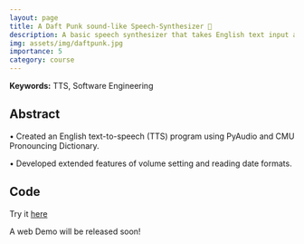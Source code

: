 ```yaml
---
layout: page
title: A Daft Punk sound-like Speech-Synthesizer 🤖️
description: A basic speech synthesizer that takes English text input and convert it into a concatenated speech.
img: assets/img/daftpunk.jpg
importance: 5
category: course
---
```


**Keywords:** TTS, Software Engineering

## Abstract

•	Created an English text-to-speech (TTS) program using PyAudio and CMU Pronouncing Dictionary.

•	Developed extended features of volume setting and reading date formats.

## Code

Try it [here](https://github.com/KexinGAO42/Speech-Synthesizer-Program)

A web Demo will be released soon!
